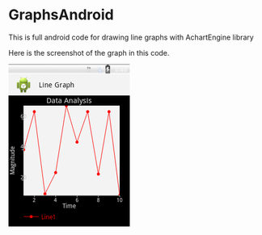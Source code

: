 GraphsAndroid
=============

This is full android code for drawing line graphs with AchartEngine library

Here is the screenshot of the graph in this code.

![Alt text](https://github.com/Shashika/GraphsAndroid/blob/master/ScreenShots/LineGraph.jpg "Screen Shot")